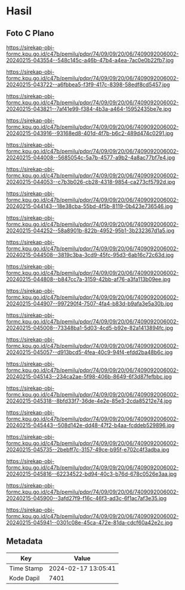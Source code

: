 # Hasil

## Foto C Plano

https://sirekap-obj-formc.kpu.go.id/c47b/pemilu/pdpr/74/09/09/20/06/7409092006002-20240215-043554--548c145c-a46b-47b4-a4ea-7ac0e0b22fb7.jpg

https://sirekap-obj-formc.kpu.go.id/c47b/pemilu/pdpr/74/09/09/20/06/7409092006002-20240215-043722--a6fbbea5-f3f9-417c-8398-58edf8cd5457.jpg

https://sirekap-obj-formc.kpu.go.id/c47b/pemilu/pdpr/74/09/09/20/06/7409092006002-20240215-043821--7af41e99-f384-4b3a-a464-15952435be7e.jpg

https://sirekap-obj-formc.kpu.go.id/c47b/pemilu/pdpr/74/09/09/20/06/7409092006002-20240215-043916--93168ed8-401d-4f7b-b6c2-489d474c0291.jpg

https://sirekap-obj-formc.kpu.go.id/c47b/pemilu/pdpr/74/09/09/20/06/7409092006002-20240215-044008--5685054c-5a7b-4577-a9b2-4a8ac77bf7e4.jpg

https://sirekap-obj-formc.kpu.go.id/c47b/pemilu/pdpr/74/09/09/20/06/7409092006002-20240215-044053--c7b3b026-cb28-4318-9854-ca273cf5792d.jpg

https://sirekap-obj-formc.kpu.go.id/c47b/pemilu/pdpr/74/09/09/20/06/7409092006002-20240215-044143--18e38cba-55bd-4f5b-8119-0b423e736546.jpg

https://sirekap-obj-formc.kpu.go.id/c47b/pemilu/pdpr/74/09/09/20/06/7409092006002-20240215-044252--58a8901b-822b-4952-95b1-3b232367d1a5.jpg

https://sirekap-obj-formc.kpu.go.id/c47b/pemilu/pdpr/74/09/09/20/06/7409092006002-20240215-044508--3819c3ba-3cd9-45fc-95d3-6ab16c72c63d.jpg

https://sirekap-obj-formc.kpu.go.id/c47b/pemilu/pdpr/74/09/09/20/06/7409092006002-20240215-044808--b847cc7a-3159-42bb-af76-a3fa113b09ee.jpg

https://sirekap-obj-formc.kpu.go.id/c47b/pemilu/pdpr/74/09/09/20/06/7409092006002-20240215-044907--997290f4-7507-4fa4-b83d-b9afa3e5a30b.jpg

https://sirekap-obj-formc.kpu.go.id/c47b/pemilu/pdpr/74/09/09/20/06/7409092006002-20240215-045008--73348ba1-5d03-4cd5-b92e-82a1413894fc.jpg

https://sirekap-obj-formc.kpu.go.id/c47b/pemilu/pdpr/74/09/09/20/06/7409092006002-20240215-045057--d913bcd5-4fea-40c9-94f4-efdd2ba48b6c.jpg

https://sirekap-obj-formc.kpu.go.id/c47b/pemilu/pdpr/74/09/09/20/06/7409092006002-20240215-045143--234ca2ae-5f98-406b-8649-6f3d87fefbbc.jpg

https://sirekap-obj-formc.kpu.go.id/c47b/pemilu/pdpr/74/09/09/20/06/7409092006002-20240215-045318--8bfd33f7-36de-4e2e-85e3-2cda85212e74.jpg

https://sirekap-obj-formc.kpu.go.id/c47b/pemilu/pdpr/74/09/09/20/06/7409092006002-20240215-045443--508d142e-dd48-47f2-b4aa-fcddeb529896.jpg

https://sirekap-obj-formc.kpu.go.id/c47b/pemilu/pdpr/74/09/09/20/06/7409092006002-20240215-045735--2bebff7c-3157-49ce-b95f-e702c4f3adba.jpg

https://sirekap-obj-formc.kpu.go.id/c47b/pemilu/pdpr/74/09/09/20/06/7409092006002-20240215-045816--62234522-bd94-40c3-b76d-678c0526e3aa.jpg

https://sirekap-obj-formc.kpu.go.id/c47b/pemilu/pdpr/74/09/09/20/06/7409092006002-20240215-045900--3afd27f9-f16c-46f3-ad3c-6f1ac7af3e35.jpg

https://sirekap-obj-formc.kpu.go.id/c47b/pemilu/pdpr/74/09/09/20/06/7409092006002-20240215-045941--0301c08e-45ca-472e-81da-cdcf60a42e2c.jpg


## Metadata

| Key        | Value               |
| ---------- | ------------------- |
| Time Stamp | 2024-02-17 13:05:41 |
| Kode Dapil | 7401                |



